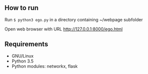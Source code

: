 ## How to run

Run `$ python3 ego.py` in a directory containing ~/webpage subfolder

Open web browser with URL http://127.0.0.1:8000/ego.html

## Requirements

* GNU/Linux
* Python 3.5
* Python modules: networkx, flask
